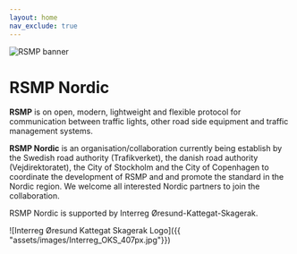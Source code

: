 ```yaml
---
layout: home
nav_exclude: true
---
```


![RSMP banner]({{"assets/images/rsmp_nordic_banner.jpg"}})

# RSMP Nordic
**RSMP** is on open, modern, lightweight and flexible protocol for communication between traffic lights, other road side equipment and traffic management systems.

**RSMP Nordic** is an organisation/collaboration currently being establish by the Swedish road authority (Trafikverket), the danish road authority (Vejdirektoratet), the City of Stockholm and the City of Copenhagen to coordinate the development of RSMP and and promote the standard in the Nordic region. We welcome all interested Nordic partners to join the collaboration.

RSMP Nordic is supported by Interreg Øresund-Kattegat-Skagerak.

![Interreg Øresund Kattegat Skagerak Logo]({{ "assets/images/Interreg_OKS_407px.jpg"}})

